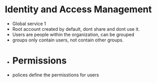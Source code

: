 # Identity and Access Management
- Global service 1
- Root account created by default, dont share and dont use it.
- Users are people within the organization, can be grouped
- groups only contain users, not contain other groups.
- # Permissions
- polices define the permisstions for users
